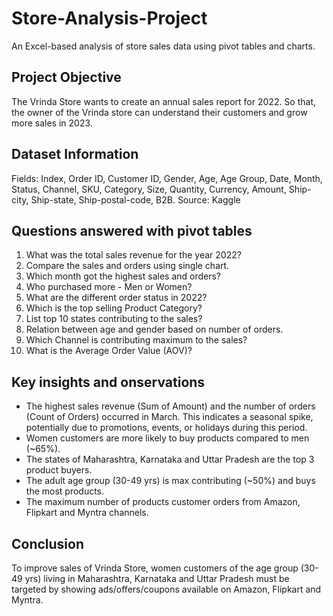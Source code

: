 # Store-Analysis-Project
An Excel-based analysis of store sales data using pivot tables and charts.

## Project Objective
The Vrinda Store wants to create an annual sales report for 2022. So that, the owner of the Vrinda store can understand their customers and grow more sales in 2023.

## Dataset Information
Fields: Index, Order ID, Customer ID, Gender, Age, Age Group, Date, Month, Status, Channel, SKU, Category, Size, Quantity, Currency, Amount, Ship-city, Ship-state, Ship-postal-code, B2B. 
Source: Kaggle

## Questions answered with pivot tables
1. What was the total sales revenue for the year 2022?
2. Compare the sales and orders using single chart.
3. Which month got the highest sales and orders?
4. Who purchased more - Men or Women?
5. What are the different order status in 2022?
6. Which is the top selling Product Category?
7. List top 10 states contributing to the sales?
8. Relation between age and gender based on number of orders.
9. Which Channel is contributing maximum to the sales?
10. What is the Average Order Value (AOV)?

## Key insights and onservations
- The highest sales revenue (Sum of Amount) and the number of orders (Count of Orders) occurred in March. This indicates a seasonal spike, potentially due to promotions, events, or holidays during this period.
- Women customers are more likely to buy products compared to men (~65%). 
- The states of Maharashtra, Karnataka and Uttar Pradesh are the top 3 product buyers. 
- The adult age group (30-49 yrs) is max contributing (~50%) and buys the most products.
- The maximum number of products customer orders from Amazon, Flipkart and Myntra channels.

## Conclusion
To improve sales of Vrinda Store, women customers of the age group (30-49 yrs) living in Maharashtra, Karnataka and Uttar Pradesh must be targeted by showing ads/offers/coupons available on Amazon, Flipkart and Myntra.


